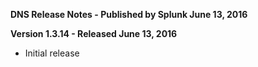 **DNS Release Notes - Published by Splunk June 13, 2016**


**Version 1.3.14 - Released June 13, 2016**

* Initial release
